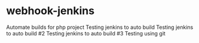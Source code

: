 # webhook-jenkins
Automate builds for php project
Testing jenkins to auto build
Testing jenkins to auto build #2
Testing jenkins to auto build #3
Testing using git
